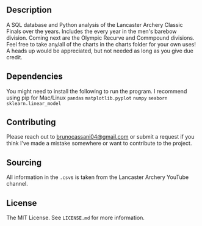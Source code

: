## Description

A SQL database and Python analysis of the Lancaster Archery Classic Finals over the years. Includes the every year in the men's barebow division. Coming next are the Olympic Recurve and Commpound divisions. Feel free to take any/all of the charts in the charts folder for your own uses! A heads up would be appreciated, but not needed as long as you give due credit.

## Dependencies
You might need to install the following to run the program. I recommend using pip for Mac/Linux
`pandas`
`matplotlib.pyplot`
`numpy`
`seaborn`
`sklearn.linear_model`


## Contributing

Please reach out to [brunocassani04@gmail.com](mailto:brunocassani04@gmail.com) or submit a request if you think I've made a mistake somewhere or want to contribute to the project.

## Sourcing

All information in the `.csv`s is taken from the Lancaster Archery YouTube channel.

## License
The MIT License. See `LICENSE.md` for more information.
